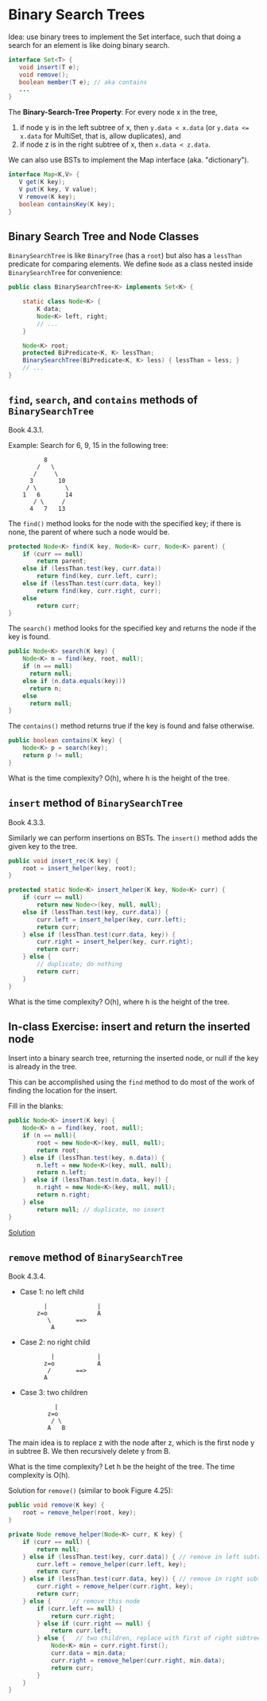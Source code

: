 # Binary Search Trees

Idea: use binary trees to implement the Set interface, such that doing
a search for an element is like doing binary search.

```java
interface Set<T> {
   void insert(T e);
   void remove();
   boolean member(T e); // aka contains
   ...
}
```

The **Binary-Search-Tree Property**:
For every node x in the tree,
1. if node y is in the left subtree of x, then `y.data < x.data`
   (or `y.data <= x.data` for MultiSet, that is, allow duplicates), and
2. if node z is in the right subtree of x, then `x.data < z.data`.

We can also use BSTs to implement the Map interface (aka. "dictionary").

```java
interface Map<K,V> {
   V get(K key);
   V put(K key, V value);
   V remove(K key);
   boolean containsKey(K key);
}
```

## Binary Search Tree and Node Classes

`BinarySearchTree` is like `BinaryTree` (has a `root`) but also
has a `lessThan` predicate for comparing elements.
We define `Node` as a class nested inside `BinarySearchTree` for
convenience:


``` java
public class BinarySearchTree<K> implements Set<K> {

    static class Node<K> {
        K data;
        Node<K> left, right;
        // ...
    }

    Node<K> root;
    protected BiPredicate<K, K> lessThan;
	BinarySearchTree(BiPredicate<K, K> less) { lessThan = less; }
    // ...
}
```

## `find`, `search`, and `contains` methods of `BinarySearchTree`

Book 4.3.1.

Example: Search for 6, 9, 15 in the following tree:

```
          8
        /   \
       /     \
      3       10
     / \        \
    1   6       14
       / \     /
      4   7   13
```

The `find()` method looks for the node with the specified key; if there is none,
the parent of where such a node would be.

```java
protected Node<K> find(K key, Node<K> curr, Node<K> parent) {
	if (curr == null)
		return parent;
	else if (lessThan.test(key, curr.data))
		return find(key, curr.left, curr);
	else if (lessThan.test(curr.data, key))
		return find(key, curr.right, curr);
	else
		return curr;
}
```

The `search()` method looks for the specified key and returns the node
if the key is found.

```java
public Node<K> search(K key) {
	Node<K> n = find(key, root, null);
	if (n == null)
	  return null;
	else if (n.data.equals(key)))
	  return n;
	else
	  return null;
}
```

The `contains()` method returns true if the key is found and false otherwise.

```java
public boolean contains(K key) {
	Node<K> p = search(key);
	return p != null;
}
```

What is the time complexity? O(h), where h is the height of the tree.

## `insert` method of `BinarySearchTree`

Book 4.3.3.

Similarly we can perform insertions on BSTs. The `insert()` method
adds the given key to the tree.

```java
public void insert_rec(K key) {
	root = insert_helper(key, root);
}

protected static Node<K> insert_helper(K key, Node<K> curr) {
	if (curr == null)
		return new Node<>(key, null, null);
	else if (lessThan.test(key, curr.data)) {
		curr.left = insert_helper(key, curr.left);
        return curr;
	} else if (lessThan.test(curr.data, key)) {
		curr.right = insert_helper(key, curr.right);
        return curr;
	} else {
		// duplicate; do nothing
        return curr;
	}
}
```

What is the time complexity? O(h), where h is the height of the tree.

## In-class Exercise: insert and return the inserted node

Insert into a binary search tree, returning the inserted node, or null
if the key is already in the tree.

This can be accomplished using the `find` method to do most of the
work of finding the location for the insert.

Fill in the blanks:

```java
public Node<K> insert(K key) {
	Node<K> n = find(key, root, null);
	if (n == null){
		root = new Node<K>(key, null, null);
		return root;
	} else if (lessThan.test(key, n.data)) {
		n.left = new Node<K>(key, null, null);
		return n.left;
	}  else if (lessThan.test(n.data, key)) {
		n.right = new Node<K>(key, null, null);
		return n.right;
	} else
		return null; // duplicate, no insert
}
```

[Solution](./insert-find-solution.md)


## `remove`  method of `BinarySearchTree`

Book 4.3.4.

* Case 1: no left child

```
          |              |
        z=o              A
           \       ==>
            A
```

* Case 2: no right child

```
            |            |
          z=o            A
           /       ==>
          A
```

* Case 3: two children

```
             |
           z=o
            / \
           A   B
```

The main idea is to replace z with the node after z, which is the
first node y in subtree B. We then recursively delete y from B.

What is the time complexity? 
Let h be the height of the tree.
The time complexity is O(h).

Solution for `remove()` (similar to book Figure 4.25):

```java
public void remove(K key) {
	root = remove_helper(root, key);
}

private Node remove_helper(Node<K> curr, K key) {
	if (curr == null) {
		return null;
	} else if (lessThan.test(key, curr.data)) { // remove in left subtree
		curr.left = remove_helper(curr.left, key);
		return curr;
	} else if (lessThan.test(curr.data, key)) { // remove in right subtree
		curr.right = remove_helper(curr.right, key);
		return curr;
	} else {      // remove this node
		if (curr.left == null) {
			return curr.right;
		} else if (curr.right == null) {
			return curr.left;
		} else {   // two children, replace with first of right subtree
			Node<K> min = curr.right.first();
			curr.data = min.data;
			curr.right = remove_helper(curr.right, min.data);
			return curr;
		}
	}
}
```
